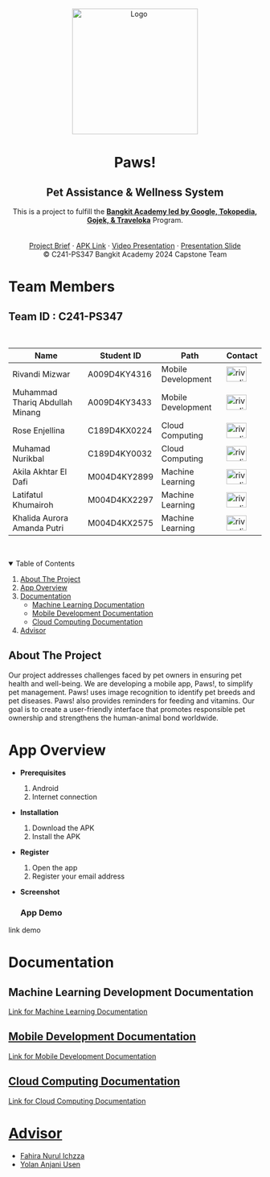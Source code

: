<!-- PROJECT LOGO -->
<br />
<p align="center">
  <a href="https://github.com/nurikbal15/capstone-paws">
    <img src="link logo" width='250dp' alt="Logo" >
  </a>

  <h1 align="center">Paws!</h1>
  <h2 align="center">
  Pet Assistance & Wellness System</h2> 
  
<p align="center">
  This is a project to fulfill the  <a href="https://grow.google/intl/id_id/bangkit/"><strong>Bangkit Academy led by Google, Tokopedia, Gojek, & Traveloka</strong></a>
   Program.
  <br />
    <br />
    <br />
    <a href="https://docs.google.com/document/d/1wk7jY7WCEzWCcJeXM1Dkm1H1pL9e61Ruh2rQUNEUBl4/edit?usp=sharing">Project Brief</a>
  ·
  <a href="Link app">APK Link</a>
  ·
  <a href="Link video">Video Presentation</a>
  ·
  <a href="https://www.canva.com/design/DAGILqDQbkQ/f4wfactjLqGuans3IUHR5A/view?utm_content=DAGILqDQbkQ&utm_campaign=designshare&utm_medium=link&utm_source=editor">Presentation Slide</a>
    <br />
    © C241-PS347 Bangkit Academy 2024 Capstone Team
  </p>
</p>

# Team Members

## Team ID : C241-PS347

<br>
<p align="center">

| Name                                  | Student ID   | Path                 | Contact |
| ------------------------------------- | -----------  | -------------------- | ------- |
| Rivandi Mizwar                        | A009D4KY4316 | Mobile Development   |<a href="https://www.linkedin.com/in/rivandimizwar" target="blank"><img align="center" src="https://raw.githubusercontent.com/rahuldkjain/github-profile-readme-generator/master/src/images/icons/Social/linked-in-alt.svg" alt="rivandimizwar" height="30" width="40" /></a>         |
| Muhammad Thariq Abdullah Minang       | A009D4KY3433 | Mobile Development   |<a href="https://www.linkedin.com/in/muhammad-thariq-abdullah-minang-b437282a5/" target="blank"><img align="center" src="https://raw.githubusercontent.com/rahuldkjain/github-profile-readme-generator/master/src/images/icons/Social/linked-in-alt.svg" alt="rivandimizwar" height="30" width="40" /></a>         |
| Rose Enjellina                        | C189D4KX0224 | Cloud Computing      |<a href="https://www.linkedin.com/in/rose-enjellina-6516102a3/" target="blank"><img align="center" src="https://raw.githubusercontent.com/rahuldkjain/github-profile-readme-generator/master/src/images/icons/Social/linked-in-alt.svg" alt="rivandimizwar" height="30" width="40" /></a>         |
| Muhamad Nurikbal                      | C189D4KY0032 | Cloud Computing      |<a href="https://www.linkedin.com/in/muhamad-nurikbal-43b9b72ba/" target="blank"><img align="center" src="https://raw.githubusercontent.com/rahuldkjain/github-profile-readme-generator/master/src/images/icons/Social/linked-in-alt.svg" alt="rivandimizwar" height="30" width="40" /></a>         |
| Akila Akhtar El Dafi                  | M004D4KY2899 | Machine Learning     |<a href="https://www.linkedin.com/in/akilaakhtar/" target="blank"><img align="center" src="https://raw.githubusercontent.com/rahuldkjain/github-profile-readme-generator/master/src/images/icons/Social/linked-in-alt.svg" alt="rivandimizwar" height="30" width="40" /></a>         |
| Latifatul Khumairoh                   | M004D4KX2297 | Machine Learning     |<a href="https://www.linkedin.com/in/latifatulkhumairoh/" target="blank"><img align="center" src="https://raw.githubusercontent.com/rahuldkjain/github-profile-readme-generator/master/src/images/icons/Social/linked-in-alt.svg" alt="rivandimizwar" height="30" width="40" /></a>         |
| Khalida Aurora Amanda Putri           | M004D4KX2575 | Machine Learning     |<a href="https://www.linkedin.com/in/khalidaaurora/" target="blank"><img align="center" src="https://raw.githubusercontent.com/rahuldkjain/github-profile-readme-generator/master/src/images/icons/Social/linked-in-alt.svg" alt="rivandimizwar" height="30" width="40" /></a>         |

<br>

<!-- TABLE OF CONTENTS -->
<details open="open">
  <summary>Table of Contents</summary>
  <ol>
    <li><a href="#about-the-project">About The Project</a></li>
    <li><a href="#app-overview">App Overview</a></li>
    <li>
      <a href="#documentation">Documentation</a>
      <ul>
        <li><a href="#machine-learning-documentation">Machine Learning Documentation</a></li>
        <li><a href="#mobile-development-documentation">Mobile Development Documentation</a></li>
        <li><a href="#cloud-computing-documentation">Cloud Computing Documentation</a></li>
      </ul>
    </li>
    <li><a href="#advisor">Advisor</a></li>
  </ol>
</details>

## About The Project

Our project addresses challenges faced by pet owners in ensuring pet health and well-being. We are developing a mobile app, Paws!, to simplify pet management. Paws! uses image recognition to identify pet breeds and pet diseases. Paws! also provides reminders for feeding and vitamins. Our goal is to create a user-friendly interface that promotes responsible pet ownership and strengthens the human-animal bond worldwide.

# App Overview

- **Prerequisites**

  1.  Android
  2.  Internet connection

- **Installation**

  1.  Download the APK
  2.  Install the APK

- **Register**

  1.  Open the app
  2.  Register your email address

- **Screenshot**

  ### App Demo
  

link demo


# Documentation

## Machine Learning Development Documentation

<a href="https://github.com/nurikbal15/capstone-paws/tree/main/Machine%20Learning">Link for Machine Learning Documentation

## Mobile Development Documentation
  
<a href="https://github.com/nurikbal15/capstone-paws/tree/main/Mobile%20Development">Link for Mobile Development Documentation

## Cloud Computing Documentation

<a href="https://github.com/nurikbal15/capstone-paws/tree/main/Cloud%20Computing">Link for Cloud Computing Documentation

# Advisor
- Fahira Nurul Ichzza
- Yolan Anjani Usen		
